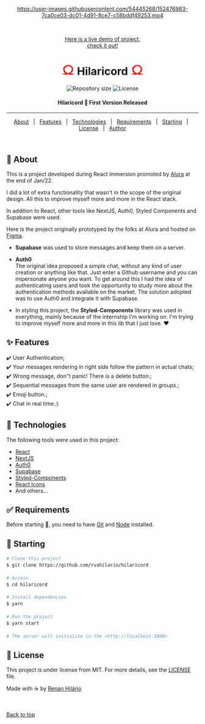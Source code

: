 <div align="center" id="top" width="400px">
	


https://user-images.githubusercontent.com/54445268/152476983-7ca0ce03-dc01-4d91-8ce7-c58bddf49253.mp4



&#xa0;

 <a href="https://hilaricord.vercel.app/" target="_blank">Here is a live demo of project,<br/> check it out!</a>
</div>

<h1 align="center"><img height="30px" src="https://github.com/rvahilario/hilaricord/blob/main/public/frameGOWlogo.png" /> Hilaricord <img height="30px" src="https://github.com/rvahilario/hilaricord/blob/main/public/frameGOWlogo.png" /></h1>

<p align="center">
  <!-- <img alt="Github top language" src="https://img.shields.io/github/languages/top/rvahilario/hilaricord?color=56BEB8"> -->

  <!-- <img alt="Github language count" src="https://img.shields.io/github/languages/count/rvahilario/hilaricord?color=56BEB8"> -->

  <img alt="Repository size" src="https://img.shields.io/github/repo-size/rvahilario/hilaricord?color=56BEB8">

  <img alt="License" src="https://img.shields.io/github/license/rvahilario/hilaricord?color=56BEB8">

  <!-- <img alt="Github issues" src="https://img.shields.io/github/issues/rvahilario/hilaricord?color=56BEB8" /> -->

  <!-- <img alt="Github forks" src="https://img.shields.io/github/forks/rvahilario/hilaricord?color=56BEB8" /> -->

  <!-- <img alt="Github stars" src="https://img.shields.io/github/stars/rvahilario/hilaricord?color=56BEB8" /> -->
</p>

<!-- Status -->

<h4 align="center">
  Hilaricord 🚀 First Version Released 
</h4>

<hr>

<p align="center">
  <a href="#dart-about">About</a> &#xa0; | &#xa0;
  <a href="#sparkles-features">Features</a> &#xa0; | &#xa0;
  <a href="#rocket-technologies">Technologies</a> &#xa0; | &#xa0;
  <a href="#white_check_mark-requirements">Requirements</a> &#xa0; | &#xa0;
  <a href="#checkered_flag-starting">Starting</a> &#xa0; | &#xa0;
  <a href="#memo-license">License</a> &#xa0; | &#xa0;
  <a href="https://github.com/rvahilario" target="_blank">Author</a>
</p>

<br>

## :dart: About

This is a project developed during React Immersion promoted by [Alura](https://www.alura.com.br/) at the end of Jan/22.

I did a lot of extra functionality that wasn't in the scope of the original design. All this to improve myself more and more in the React stack.

In addition to React, other tools like NextJS, Auth0, Styled Components and Supabase were used.

Here is the project originally prototyped by the folks at Alura and hosted on [Figma](https://www.figma.com/file/X5kVg1hNCajiV73ah7iyPz/Imers%C3%A3o-React---Aluracord---Matrix?node-id=0%3A1).

- **Supabase** was used to store messages and keep them on a server.

- **Auth0** <br/>The original idea proposed a simple chat, without any kind of user creation or anything like that. Just enter a Github username and you can impersonate anyone you want. To get around this I had the idea of ​​authenticating users and took the opportunity to study more about the authentication methods available on the market. The solution adopted was to use Auth0 and integrate it with Supabase.

- In styling this project, the **Styled-Components** library was used in everything, mainly because of the internship I'm working on. I'm trying to improve myself more and more in this lib that I just love. :heart:

## :sparkles: Features

:heavy_check_mark: User Authentication;\
:heavy_check_mark: Your messages rendering in right side follow the pattern in actual chats;\
:heavy_check_mark: Wrong message, don"t panic! There is a delete button.;\
:heavy_check_mark: Sequential messages from the same user are rendered in groups.;\
:heavy_check_mark: Emoji button.;\
:heavy_check_mark: Chat in real time.;\

## :rocket: Technologies

The following tools were used in this project:

- [React](https://pt-br.reactjs.org/)
- [NextJS](https://nextjs.org/)
- [Auth0](https://auth0.com/)
- [Supabase](https://supabase.com/)
- [Styled-Components](https://styled-components.com/)
- [React Icons](https://react-icons.github.io/react-icons/)
- And others...

## :white_check_mark: Requirements

Before starting :checkered_flag:, you need to have [Git](https://git-scm.com) and [Node](https://nodejs.org/en/) installed.

## :checkered_flag: Starting

```bash
# Clone this project
$ git clone https://github.com/rvahilario/hilaricord

# Access
$ cd hilaricord

# Install dependencies
$ yarn

# Run the project
$ yarn start

# The server will initialize in the <http://localhost:3000>
```

## :memo: License

This project is under license from MIT. For more details, see the [LICENSE](LICENSE.md) file.

Made with ☕ by <a href="https://github.com/rvahilario" target="_blank">Renan Hilário</a>

&#xa0;

<a href="#top">Back to top</a>
